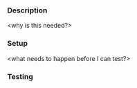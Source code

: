 ### Description

<why is this needed?>

### Setup

<what needs to happen before I can test?>

### Testing

<specific steps needed to test required scenarios>
